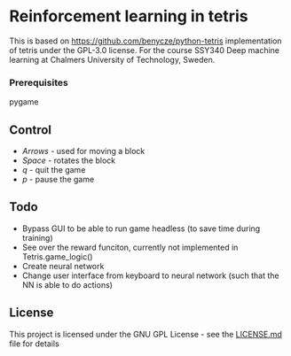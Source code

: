 # Reinforcement learning in tetris 

This is based on https://github.com/benycze/python-tetris implementation of tetris under the GPL-3.0 license. For the course SSY340 Deep machine learning at Chalmers University of Technology, Sweden.
### Prerequisites

pygame

## Control


* *Arrows* - used for moving a block
* *Space*  - rotates the block
* *q*      - quit the game
* *p*      - pause the game

## Todo
* Bypass GUI to be able to run game headless (to save time during training)
* See over the reward funciton, currently not implemented in Tetris.game\_logic()
* Create neural network 
* Change user interface from keyboard to neural network (such that the NN is able to do actions)


## License

This project is licensed under the GNU GPL License - see the [LICENSE.md](LICENSE.md) file for details
